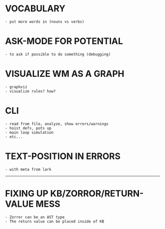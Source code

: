 # VOCABULARY
    - put more words in (nouns vs verbs)

# ASK-MODE FOR POTENTIAL
	- to ask if possible to do something (debugging)

# VISUALIZE WM AS A GRAPH
    - graphviz
    - visualize rules? how?

# CLI
    - read from file, analyze, show errors/warnings
    - hoist defs, pots up
    - main loop simulation
    - etc...

# TEXT-POSITION IN ERRORS
	- with meta from lark

--------------------

# FIXING UP KB/ZORROR/RETURN-VALUE MESS
	- Zorror can be an AST type
	- The return value can be placed inside of KB